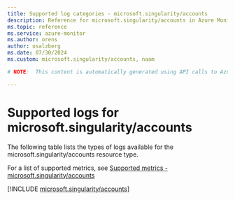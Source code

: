 ```yaml
---
title: Supported log categories - microsoft.singularity/accounts
description: Reference for microsoft.singularity/accounts in Azure Monitor Logs.
ms.topic: reference
ms.service: azure-monitor
ms.author: orens
author: osalzberg
ms.date: 07/30/2024
ms.custom: microsoft.singularity/accounts, naam

# NOTE:  This content is automatically generated using API calls to Azure. Any edits made on these files will be overwritten in the next run of the script. 

---
```





# Supported logs for microsoft.singularity/accounts  
The following table lists the types of logs available for the microsoft.singularity/accounts resource type.
  
  
  
For a list of supported metrics, see [Supported metrics - microsoft.singularity/accounts](../supported-metrics/microsoft-singularity-accounts-metrics.md)  
  

  
[!INCLUDE [microsoft.singularity/accounts](./includes/microsoft-singularity-accounts-logs-include.md)]  
  

